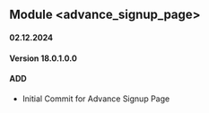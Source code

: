 ## Module <advance_signup_page>

#### 02.12.2024
#### Version 18.0.1.0.0
#### ADD
 - Initial Commit for Advance Signup Page
